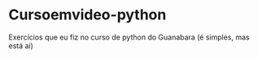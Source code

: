 # Cursoemvideo-python
 Exercícios que eu fiz no curso de python do Guanabara (é simples, mas está ai)
